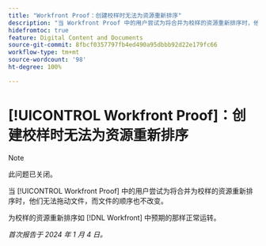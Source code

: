 ```yaml
---
title: "Workfront Proof：创建校样时无法为资源重新排序"
description: "当 Workfront Proof 中的用户尝试为将合并为校样的资源重新排序时，他们无法拖动文件，而文件的顺序也不改变。"
hidefromtoc: true
feature: Digital Content and Documents
source-git-commit: 8fbcf0357797fb4ed490a95dbbb92d22e179fc66
workflow-type: tm+mt
source-wordcount: '98'
ht-degree: 100%

---
```



# [!UICONTROL Workfront Proof]：创建校样时无法为资源重新排序

>[!NOTE]
>
>此问题已关闭。

当 [!UICONTROL Workfront Proof] 中的用户尝试为将合并为校样的资源重新排序时，他们无法拖动文件，而文件的顺序也不改变。

为校样的资源重新排序如 [!DNL Workfront] 中预期的那样正常运转。

_首次报告于 2024 年 1 月 4 日。_

